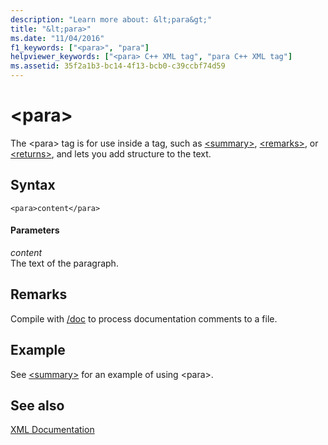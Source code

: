 ```yaml
---
description: "Learn more about: &lt;para&gt;"
title: "&lt;para>"
ms.date: "11/04/2016"
f1_keywords: ["<para>", "para"]
helpviewer_keywords: ["<para> C++ XML tag", "para C++ XML tag"]
ms.assetid: 35f2a1b3-bc14-4f13-bcb0-c39ccbf74d59
---
```

# &lt;para&gt;

The \<para> tag is for use inside a tag, such as [\<summary>](summary-visual-cpp.md), [\<remarks>](remarks-visual-cpp.md), or [\<returns>](returns-visual-cpp.md), and lets you add structure to the text.

## Syntax

```
<para>content</para>
```

#### Parameters

*content*<br/>
The text of the paragraph.

## Remarks

Compile with [/doc](doc-process-documentation-comments-c-cpp.md) to process documentation comments to a file.

## Example

See [\<summary>](summary-visual-cpp.md) for an example of using \<para>.

## See also

[XML Documentation](xml-documentation-visual-cpp.md)
